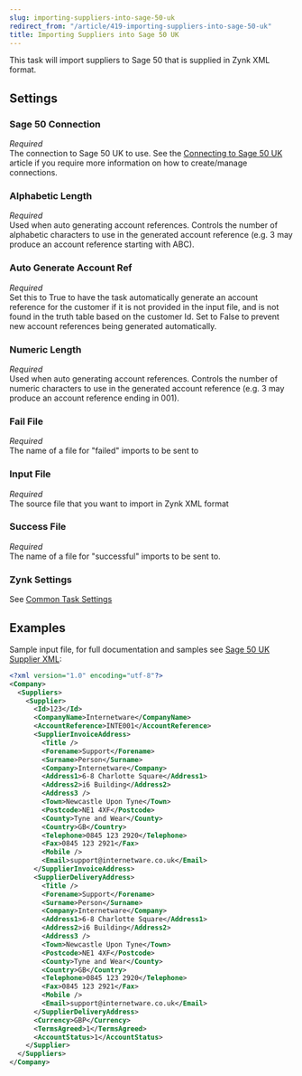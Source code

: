 ```yaml
---
slug: importing-suppliers-into-sage-50-uk
redirect_from: "/article/419-importing-suppliers-into-sage-50-uk"
title: Importing Suppliers into Sage 50 UK
---
```

This task will import suppliers to Sage 50 that is supplied in Zynk XML format.

## Settings
### Sage 50 Connection
_Required_  
The connection to Sage 50 UK to use.  See the [Connecting to Sage 50 UK](connecting-to-sage-50-uk) article if you require more information on how to create/manage connections.

### Alphabetic Length
_Required_  
Used when auto generating account references. Controls the number of alphabetic characters to use in the generated account reference (e.g. 3 may produce an account reference starting with ABC).

### Auto Generate Account Ref
_Required_  
Set this to True to have the task automatically generate an account reference for the customer if it is not provided in the input file, and is not found in the truth table based on the customer Id. Set to False to prevent new account references being generated automatically.

### Numeric Length
_Required_  
Used when auto generating account references. Controls the number of numeric characters to use in the generated account reference (e.g. 3 may produce an account reference ending in 001).

### Fail File
_Required_  
The name of a file for "failed" imports to be sent to   

### Input File
_Required_  
The source file that you want to import in Zynk XML format   

### Success File
_Required_  
The name of a file for "successful" imports to be sent to.  

### Zynk Settings
See [Common Task Settings](common-task-settings)

## Examples
Sample input file, for full documentation and samples see [Sage 50 UK Supplier XML](sage-50-uk-supplier-xml):  

```xml
<?xml version="1.0" encoding="utf-8"?>
<Company>
  <Suppliers>
    <Supplier>
      <Id>123</Id>
      <CompanyName>Internetware</CompanyName>
      <AccountReference>INTE001</AccountReference>
      <SupplierInvoiceAddress>
        <Title />
        <Forename>Support</Forename>
        <Surname>Person</Surname>
        <Company>Internetware</Company>
        <Address1>6-8 Charlotte Square</Address1>
        <Address2>i6 Building</Address2>
        <Address3 />
        <Town>Newcastle Upon Tyne</Town>
        <Postcode>NE1 4XF</Postcode>
        <County>Tyne and Wear</County>
        <Country>GB</Country>
        <Telephone>0845 123 2920</Telephone>
        <Fax>0845 123 2921</Fax>
        <Mobile />
        <Email>support@internetware.co.uk</Email>
      </SupplierInvoiceAddress>
      <SupplierDeliveryAddress>
        <Title />
        <Forename>Support</Forename>
        <Surname>Person</Surname>
        <Company>Internetware</Company>
        <Address1>6-8 Charlotte Square</Address1>
        <Address2>i6 Building</Address2>
        <Address3 />
        <Town>Newcastle Upon Tyne</Town>
        <Postcode>NE1 4XF</Postcode>
        <County>Tyne and Wear</County>
        <Country>GB</Country>
        <Telephone>0845 123 2920</Telephone>
        <Fax>0845 123 2921</Fax>
        <Mobile />
        <Email>support@internetware.co.uk</Email>
      </SupplierDeliveryAddress>
      <Currency>GBP</Currency>
      <TermsAgreed>1</TermsAgreed>
      <AccountStatus>1</AccountStatus>
    </Supplier>
  </Suppliers>
</Company>
```